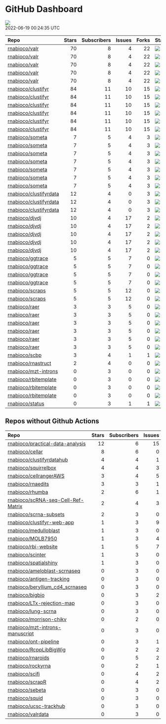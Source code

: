 GitHub Dashboard
================

![](https://github.com/rnabioco/status/workflows/Render%20Status/badge.svg)  
2022-06-19 00:24:35 UTC

| Repo                                                                | Stars | Subscribers | Issues | Forks | Status                                                                                                                                                     | Commit                                                                                                                                                                                                            |
| :------------------------------------------------------------------ | ----: | ----------: | -----: | ----: | :--------------------------------------------------------------------------------------------------------------------------------------------------------- | :---------------------------------------------------------------------------------------------------------------------------------------------------------------------------------------------------------------- |
| [rnabioco/valr](https://github.com/rnabioco/valr)                   |    70 |           8 |      4 |    22 | [![](https://github.com/rnabioco/valr/workflows/R-CMD-check/badge.svg)](https://github.com/rnabioco/valr/actions/runs/1873805812)                          | <a href="https://github.com/rnabioco/valr/commit/c5717f0b3b1c268d33013266629d84e80b71fd1f" title="add package">c5717f</a>                                                                                         |
| [rnabioco/valr](https://github.com/rnabioco/valr)                   |    70 |           8 |      4 |    22 | [![](https://github.com/rnabioco/valr/workflows/pkgdown/badge.svg)](https://github.com/rnabioco/valr/actions/runs/1873805809)                              | <a href="https://github.com/rnabioco/valr/commit/c5717f0b3b1c268d33013266629d84e80b71fd1f" title="add package">c5717f</a>                                                                                         |
| [rnabioco/valr](https://github.com/rnabioco/valr)                   |    70 |           8 |      4 |    22 | [![](https://github.com/rnabioco/valr/workflows/Commands/badge.svg)](https://github.com/rnabioco/valr/actions/runs/1585228242)                             | <a href="https://github.com/rnabioco/valr/commit/aff74d6595a76347cd2edcf6e2fb53464cb049b9" title="increment version number to development version">aff74d</a>                                                     |
| [rnabioco/valr](https://github.com/rnabioco/valr)                   |    70 |           8 |      4 |    22 | [![](https://github.com/rnabioco/valr/workflows/test-coverage/badge.svg)](https://github.com/rnabioco/valr/actions/runs/1873805810)                        | <a href="https://github.com/rnabioco/valr/commit/c5717f0b3b1c268d33013266629d84e80b71fd1f" title="add package">c5717f</a>                                                                                         |
| [rnabioco/valr](https://github.com/rnabioco/valr)                   |    70 |           8 |      4 |    22 | [![](https://github.com/rnabioco/valr/workflows/pages-build-deployment/badge.svg)](https://github.com/rnabioco/valr/actions/runs/1986776455)               | <a href="https://github.com/rnabioco/valr/commit/78a7d5507fdd4ae11d75d4ace0057f11d218d6f3" title="Deploying to gh-pages from @ rnabioco/valr@c5717f0b3b1c268d33013266629d84e80b71fd1f 🚀">78a7d5</a>               |
| [rnabioco/clustifyr](https://github.com/rnabioco/clustifyr)         |    84 |          11 |     10 |    15 | [![](https://github.com/rnabioco/clustifyr/workflows/R-CMD-check/badge.svg)](https://github.com/rnabioco/clustifyr/actions/runs/64597387)                  | <a href="https://github.com/rnabioco/clustifyr/commit/fde17917d935de5dd203df212e2cea49f18bf3d3" title="Install dev Rccp for tests">fde179</a>                                                                     |
| [rnabioco/clustifyr](https://github.com/rnabioco/clustifyr)         |    84 |          11 |     10 |    15 | [![](https://github.com/rnabioco/clustifyr/workflows/R-CMD-check-bioc/badge.svg)](https://github.com/rnabioco/clustifyr/actions/runs/2239998891)           | <a href="https://github.com/rnabioco/clustifyr/commit/77fb5dc68cb6d2ee387b81ce8395233bca058354" title="fix hardcoded typo">77fb5d</a>                                                                             |
| [rnabioco/clustifyr](https://github.com/rnabioco/clustifyr)         |    84 |          11 |     10 |    15 | [![](https://github.com/rnabioco/clustifyr/workflows/pkgdown/badge.svg)](https://github.com/rnabioco/clustifyr/actions/runs/2239998913)                    | <a href="https://github.com/rnabioco/clustifyr/commit/77fb5dc68cb6d2ee387b81ce8395233bca058354" title="fix hardcoded typo">77fb5d</a>                                                                             |
| [rnabioco/clustifyr](https://github.com/rnabioco/clustifyr)         |    84 |          11 |     10 |    15 | [![](https://github.com/rnabioco/clustifyr/workflows/Commands/badge.svg)](https://github.com/rnabioco/clustifyr/actions/runs/2162396281)                   | <a href="https://github.com/rnabioco/clustifyr/commit/bdc74002db901da4dd602d65c3e06c88f6237a43" title="fix pseudobulk_method in wrappers">bdc740</a>                                                              |
| [rnabioco/clustifyr](https://github.com/rnabioco/clustifyr)         |    84 |          11 |     10 |    15 | [![](https://github.com/rnabioco/clustifyr/workflows/test-coverage/badge.svg)](https://github.com/rnabioco/clustifyr/actions/runs/2239998890)              | <a href="https://github.com/rnabioco/clustifyr/commit/77fb5dc68cb6d2ee387b81ce8395233bca058354" title="fix hardcoded typo">77fb5d</a>                                                                             |
| [rnabioco/clustifyr](https://github.com/rnabioco/clustifyr)         |    84 |          11 |     10 |    15 | [![](https://github.com/rnabioco/clustifyr/workflows/pages-build-deployment/badge.svg)](https://github.com/rnabioco/clustifyr/actions/runs/2240045410)     | <a href="https://github.com/rnabioco/clustifyr/commit/72de135b1c898b7aff7a4c848b95a1bc091a7d06" title="Deploying to gh-pages from @ rnabioco/clustifyr@77fb5dc68cb6d2ee387b81ce8395233bca058354 🚀">72de13</a>     |
| [rnabioco/someta](https://github.com/rnabioco/someta)               |     7 |           5 |      4 |     3 | [![](https://github.com/rnabioco/someta/workflows/pkgdown/badge.svg)](https://github.com/rnabioco/someta/actions/runs/2358818783)                          | <a href="https://github.com/rnabioco/someta/commit/f4c711e5a8944de4c45207f48842ca2cf44fdd7b" title="update citation [ci skip]">f4c711</a>                                                                         |
| [rnabioco/someta](https://github.com/rnabioco/someta)               |     7 |           5 |      4 |     3 | [![](https://github.com/rnabioco/someta/workflows/test-coverage/badge.svg)](https://github.com/rnabioco/someta/actions/runs/310258486)                     | <a href="https://github.com/rnabioco/someta/commit/62ccfeb51f1e05dd728c9fed8e15d507f36c3058" title="keep trying 5">62ccfe</a>                                                                                     |
| [rnabioco/someta](https://github.com/rnabioco/someta)               |     7 |           5 |      4 |     3 | [![](https://github.com/rnabioco/someta/workflows/R-CMD-check/badge.svg)](https://github.com/rnabioco/someta/actions/runs/310237240)                       | <a href="https://github.com/rnabioco/someta/commit/a9a03c526d4c3affa42a0fe164f49df78077f1ea" title="keep trying 4">a9a03c</a>                                                                                     |
| [rnabioco/someta](https://github.com/rnabioco/someta)               |     7 |           5 |      4 |     3 | [![](https://github.com/rnabioco/someta/workflows/.github/workflows/check-bioc.yml/badge.svg)](https://github.com/rnabioco/someta/actions/runs/310237196)  | <a href="https://github.com/rnabioco/someta/commit/a9a03c526d4c3affa42a0fe164f49df78077f1ea" title="keep trying 4">a9a03c</a>                                                                                     |
| [rnabioco/someta](https://github.com/rnabioco/someta)               |     7 |           5 |      4 |     3 | [![](https://github.com/rnabioco/someta/workflows/R-CMD-check/badge.svg)](https://github.com/rnabioco/someta/actions/runs/310491939)                       | <a href="https://github.com/rnabioco/someta/commit/fc6e5b8eb37f09606f2a02de8ef61a975a5e65ec" title="Merge branch 'build_v' of https://github.com/rnabioco/scmetadata into build_v">fc6e5b</a>                     |
| [rnabioco/someta](https://github.com/rnabioco/someta)               |     7 |           5 |      4 |     3 | [![](https://github.com/rnabioco/someta/workflows/test/badge.svg)](https://github.com/rnabioco/someta/actions/runs/311894650)                              | <a href="https://github.com/rnabioco/someta/commit/d5f13ba07b3a51c8381c996b8cf81ba4f0de5cdc" title="Update main.yml">d5f13b</a>                                                                                   |
| [rnabioco/someta](https://github.com/rnabioco/someta)               |     7 |           5 |      4 |     3 | [![](https://github.com/rnabioco/someta/workflows/pages-build-deployment/badge.svg)](https://github.com/rnabioco/someta/actions/runs/1874327328)           | <a href="https://github.com/rnabioco/someta/commit/4633ec53454417c66f53b36b124453b800b85420" title="Deploying to gh-pages from @ rnabioco/someta@7b45d7c0c5045207eba4e1e183dc61ce48c83b14 🚀">4633ec</a>           |
| [rnabioco/clustifyrdata](https://github.com/rnabioco/clustifyrdata) |    12 |           4 |      0 |     3 | [![](https://github.com/rnabioco/clustifyrdata/workflows/R-CMD-check/badge.svg)](https://github.com/rnabioco/clustifyrdata/actions/runs/227479781)         | <a href="https://github.com/rnabioco/clustifyrdata/commit/2b6acb2ea4891a091cdd6bec94fedb864e0e4ed9" title="website update, again">2b6acb</a>                                                                      |
| [rnabioco/clustifyrdata](https://github.com/rnabioco/clustifyrdata) |    12 |           4 |      0 |     3 | [![](https://github.com/rnabioco/clustifyrdata/workflows/pkgdown/badge.svg)](https://github.com/rnabioco/clustifyrdata/actions/runs/227479783)             | <a href="https://github.com/rnabioco/clustifyrdata/commit/2b6acb2ea4891a091cdd6bec94fedb864e0e4ed9" title="website update, again">2b6acb</a>                                                                      |
| [rnabioco/clustifyrdata](https://github.com/rnabioco/clustifyrdata) |    12 |           4 |      0 |     3 | [![](https://github.com/rnabioco/clustifyrdata/workflows/Commands/badge.svg)](https://github.com/rnabioco/clustifyrdata/actions/runs/1095938218)           | <a href="https://github.com/rnabioco/clustifyrdata/commit/2b6acb2ea4891a091cdd6bec94fedb864e0e4ed9" title="website update, again">2b6acb</a>                                                                      |
| [rnabioco/djvdj](https://github.com/rnabioco/djvdj)                 |    10 |           4 |     17 |     2 | [![](https://github.com/rnabioco/djvdj/workflows/R-CMD-check/badge.svg)](https://github.com/rnabioco/djvdj/actions/runs/2486321959)                        | <a href="https://github.com/rnabioco/djvdj/commit/5c8efec98fc7c437c3eb3ccc18bcd4a314f04f25" title="plot_similarity small argument update">5c8efe</a>                                                              |
| [rnabioco/djvdj](https://github.com/rnabioco/djvdj)                 |    10 |           4 |     17 |     2 | [![](https://github.com/rnabioco/djvdj/workflows/R-CMD-check-bioc/badge.svg)](https://github.com/rnabioco/djvdj/actions/runs/2486321962)                   | <a href="https://github.com/rnabioco/djvdj/commit/5c8efec98fc7c437c3eb3ccc18bcd4a314f04f25" title="plot_similarity small argument update">5c8efe</a>                                                              |
| [rnabioco/djvdj](https://github.com/rnabioco/djvdj)                 |    10 |           4 |     17 |     2 | [![](https://github.com/rnabioco/djvdj/workflows/pkgdown/badge.svg)](https://github.com/rnabioco/djvdj/actions/runs/2486321965)                            | <a href="https://github.com/rnabioco/djvdj/commit/5c8efec98fc7c437c3eb3ccc18bcd4a314f04f25" title="plot_similarity small argument update">5c8efe</a>                                                              |
| [rnabioco/djvdj](https://github.com/rnabioco/djvdj)                 |    10 |           4 |     17 |     2 | [![](https://github.com/rnabioco/djvdj/workflows/test-coverage/badge.svg)](https://github.com/rnabioco/djvdj/actions/runs/2486321960)                      | <a href="https://github.com/rnabioco/djvdj/commit/5c8efec98fc7c437c3eb3ccc18bcd4a314f04f25" title="plot_similarity small argument update">5c8efe</a>                                                              |
| [rnabioco/djvdj](https://github.com/rnabioco/djvdj)                 |    10 |           4 |     17 |     2 | [![](https://github.com/rnabioco/djvdj/workflows/pages-build-deployment/badge.svg)](https://github.com/rnabioco/djvdj/actions/runs/2397706087)             | <a href="https://github.com/rnabioco/djvdj/commit/c39bba4711586260de7fa24a905b3695312df00f" title="Deploying to gh-pages from @ rnabioco/djvdj@3ad5451e359a3f6e446a8775defb8bb8879310be 🚀">c39bba</a>             |
| [rnabioco/ggtrace](https://github.com/rnabioco/ggtrace)             |     5 |           5 |      7 |     0 | [![](https://github.com/rnabioco/ggtrace/workflows/R-CMD-check/badge.svg)](https://github.com/rnabioco/ggtrace/actions/runs/2521177344)                    | <a href="https://github.com/rnabioco/ggtrace/commit/0551140ea4ac96ea91a2712bab7bd921fac7261b" title="Add aspirational installation instructions">055114</a>                                                       |
| [rnabioco/ggtrace](https://github.com/rnabioco/ggtrace)             |     5 |           5 |      7 |     0 | [![](https://github.com/rnabioco/ggtrace/workflows/pkgdown/badge.svg)](https://github.com/rnabioco/ggtrace/actions/runs/2521177348)                        | <a href="https://github.com/rnabioco/ggtrace/commit/0551140ea4ac96ea91a2712bab7bd921fac7261b" title="Add aspirational installation instructions">055114</a>                                                       |
| [rnabioco/ggtrace](https://github.com/rnabioco/ggtrace)             |     5 |           5 |      7 |     0 | [![](https://github.com/rnabioco/ggtrace/workflows/test-coverage/badge.svg)](https://github.com/rnabioco/ggtrace/actions/runs/2521177352)                  | <a href="https://github.com/rnabioco/ggtrace/commit/0551140ea4ac96ea91a2712bab7bd921fac7261b" title="Add aspirational installation instructions">055114</a>                                                       |
| [rnabioco/ggtrace](https://github.com/rnabioco/ggtrace)             |     5 |           5 |      7 |     0 | [![](https://github.com/rnabioco/ggtrace/workflows/pages-build-deployment/badge.svg)](https://github.com/rnabioco/ggtrace/actions/runs/2518233083)         | <a href="https://github.com/rnabioco/ggtrace/commit/51c23293cf5842c305db5a5e775a84f9f728d2f9" title="Deploying to gh-pages from @ rnabioco/ggtrace@585e6177ff97d66ad07a9e1fae5332d2c22014ce 🚀">51c232</a>         |
| [rnabioco/scraps](https://github.com/rnabioco/scraps)               |     5 |           5 |     12 |     0 | [![](https://github.com/rnabioco/scraps/workflows/snakemake-run/badge.svg)](https://github.com/rnabioco/scraps/actions/runs/2516340594)                    | <a href="https://github.com/rnabioco/scraps/commit/97caba7242e36c0f1672c9423f067f44bb890724" title="Merge branch 'master' of https://github.com/rnabioco/scraps">97caba</a>                                       |
| [rnabioco/scraps](https://github.com/rnabioco/scraps)               |     5 |           5 |     12 |     0 | [![](https://github.com/rnabioco/scraps/workflows/pages-build-deployment/badge.svg)](https://github.com/rnabioco/scraps/actions/runs/2516340558)           | <a href="https://github.com/rnabioco/scraps/commit/97caba7242e36c0f1672c9423f067f44bb890724" title="Merge branch 'master' of https://github.com/rnabioco/scraps">97caba</a>                                       |
| [rnabioco/raer](https://github.com/rnabioco/raer)                   |     3 |           3 |      5 |     0 | [![](https://github.com/rnabioco/raer/workflows/R-CMD-Check/badge.svg)](https://github.com/rnabioco/raer/actions/runs/2333007098)                          | <a href="https://github.com/rnabioco/raer/commit/1c1ebadd983859d2b322cedf309a7c313322579a" title="move to the right place">1c1eba</a>                                                                             |
| [rnabioco/raer](https://github.com/rnabioco/raer)                   |     3 |           3 |      5 |     0 | [![](https://github.com/rnabioco/raer/workflows/R-CMD-check/badge.svg)](https://github.com/rnabioco/raer/actions/runs/2471411605)                          | <a href="https://github.com/rnabioco/raer/commit/c8c3ffcccbd8c8f437dd5c36e977618da50f3c56" title="Merge pull request #41 from rnabioco/sc-vignette">c8c3ff</a>                                                    |
| [rnabioco/raer](https://github.com/rnabioco/raer)                   |     3 |           3 |      5 |     0 | [![](https://github.com/rnabioco/raer/workflows/R-CMD-check-bioc/badge.svg)](https://github.com/rnabioco/raer/actions/runs/2270556377)                     | <a href="https://github.com/rnabioco/raer/commit/36a5759c5c37391b743c8f27d4466b5fce71c60f" title="Merge pull request #35 from rnabioco/parallel">36a575</a>                                                       |
| [rnabioco/raer](https://github.com/rnabioco/raer)                   |     3 |           3 |      5 |     0 | [![](https://github.com/rnabioco/raer/workflows/check-rtools/badge.svg)](https://github.com/rnabioco/raer/actions/runs/2024504486)                         | <a href="https://github.com/rnabioco/raer/commit/2e22327ba18d5c2761998a20439a47e18a7bee6a" title="simplify makevars">2e2232</a>                                                                                   |
| [rnabioco/raer](https://github.com/rnabioco/raer)                   |     3 |           3 |      5 |     0 | [![](https://github.com/rnabioco/raer/workflows/pkgdown/badge.svg)](https://github.com/rnabioco/raer/actions/runs/2270556379)                              | <a href="https://github.com/rnabioco/raer/commit/36a5759c5c37391b743c8f27d4466b5fce71c60f" title="Merge pull request #35 from rnabioco/parallel">36a575</a>                                                       |
| [rnabioco/raer](https://github.com/rnabioco/raer)                   |     3 |           3 |      5 |     0 | [![](https://github.com/rnabioco/raer/workflows/test-coverage/badge.svg)](https://github.com/rnabioco/raer/actions/runs/2270556385)                        | <a href="https://github.com/rnabioco/raer/commit/36a5759c5c37391b743c8f27d4466b5fce71c60f" title="Merge pull request #35 from rnabioco/parallel">36a575</a>                                                       |
| [rnabioco/scbp](https://github.com/rnabioco/scbp)                   |     3 |           4 |      1 |     1 | [![](https://github.com/rnabioco/scbp/workflows/R-CMD-check/badge.svg)](https://github.com/rnabioco/scbp/actions/runs/2472179187)                          | <a href="https://github.com/rnabioco/scbp/commit/4338ee84bf689dc0c45593967c2e44f4bc471256" title="check for scoreMarkers output">4338ee</a>                                                                       |
| [rnabioco/rnastruct](https://github.com/rnabioco/rnastruct)         |     2 |           4 |      0 |     0 | [![](https://github.com/rnabioco/rnastruct/workflows/github-actions/badge.svg)](https://github.com/rnabioco/rnastruct/actions/runs/845483933)              | <a href="https://github.com/rnabioco/rnastruct/commit/e673a35b147d227c50ee4bba64de0f8e0dbcc132" title="Rename README.d to README.md">e673a3</a>                                                                   |
| [rnabioco/mzt-introns](https://github.com/rnabioco/mzt-introns)     |     0 |           3 |      0 |     0 | [![](https://github.com/rnabioco/mzt-introns/workflows/github-actions/badge.svg)](https://github.com/rnabioco/mzt-introns/actions/runs/2490417617)         | <a href="https://github.com/rnabioco/mzt-introns/commit/c9c3cde5ef9e42e128459345e4d6971e121b5f71" title="use environment file [skip-ci]">c9c3cd</a>                                                               |
| [rnabioco/rbitemplate](https://github.com/rnabioco/rbitemplate)     |     0 |           3 |      0 |     0 | [![](https://github.com/rnabioco/rbitemplate/workflows/R-CMD-check/badge.svg)](https://github.com/rnabioco/rbitemplate/actions/runs/2443043584)            | <a href="https://github.com/rnabioco/rbitemplate/commit/c6316a8df702d15ecfc99e580447d6e595285d86" title="remove blank line">c6316a</a>                                                                            |
| [rnabioco/rbitemplate](https://github.com/rnabioco/rbitemplate)     |     0 |           3 |      0 |     0 | [![](https://github.com/rnabioco/rbitemplate/workflows/pkgdown/badge.svg)](https://github.com/rnabioco/rbitemplate/actions/runs/2443043583)                | <a href="https://github.com/rnabioco/rbitemplate/commit/c6316a8df702d15ecfc99e580447d6e595285d86" title="remove blank line">c6316a</a>                                                                            |
| [rnabioco/rbitemplate](https://github.com/rnabioco/rbitemplate)     |     0 |           3 |      0 |     0 | [![](https://github.com/rnabioco/rbitemplate/workflows/pages-build-deployment/badge.svg)](https://github.com/rnabioco/rbitemplate/actions/runs/2443048578) | <a href="https://github.com/rnabioco/rbitemplate/commit/912446911779859bbe105519996b8ac770c5d8a3" title="Deploying to gh-pages from @ rnabioco/rbitemplate@c6316a8df702d15ecfc99e580447d6e595285d86 🚀">912446</a> |
| [rnabioco/status](https://github.com/rnabioco/status)               |     0 |           3 |      1 |     1 | [![](https://github.com/rnabioco/status/workflows/Render%20Status/badge.svg)](https://github.com/rnabioco/status/actions/runs/2522242148)                  | <a href="https://github.com/rnabioco/status/commit/0c2d4603ef7f1a255e1ab1884b70407220d74bbc" title="[status] 2022-06-12 00:26:19 UTC">0c2d46</a>                                                                  |

## Repos without Github Actions

| Repo                                                                                        | Stars | Subscribers | Issues | Forks |
| :------------------------------------------------------------------------------------------ | ----: | ----------: | -----: | ----: |
| [rnabioco/practical-data-analysis](https://github.com/rnabioco/practical-data-analysis)     |    12 |           6 |     15 |     8 |
| [rnabioco/cellar](https://github.com/rnabioco/cellar)                                       |     8 |           6 |      0 |     1 |
| [rnabioco/clustifyrdatahub](https://github.com/rnabioco/clustifyrdatahub)                   |     4 |           4 |      1 |     1 |
| [rnabioco/squirrelbox](https://github.com/rnabioco/squirrelbox)                             |     4 |           4 |      3 |     2 |
| [rnabioco/cellrangerAWS](https://github.com/rnabioco/cellrangerAWS)                         |     3 |           4 |      5 |     1 |
| [rnabioco/rnaedits](https://github.com/rnabioco/rnaedits)                                   |     3 |           3 |      1 |     0 |
| [rnabioco/rhumba](https://github.com/rnabioco/rhumba)                                       |     2 |           6 |      1 |     2 |
| [rnabioco/scRNA-seq-Cell-Ref-Matrix](https://github.com/rnabioco/scRNA-seq-Cell-Ref-Matrix) |     2 |           4 |      3 |     0 |
| [rnabioco/scrna-subsets](https://github.com/rnabioco/scrna-subsets)                         |     2 |           3 |      0 |     2 |
| [rnabioco/clustifyr-web-app](https://github.com/rnabioco/clustifyr-web-app)                 |     1 |           3 |      9 |     2 |
| [rnabioco/medulloblast](https://github.com/rnabioco/medulloblast)                           |     1 |           3 |      0 |     1 |
| [rnabioco/MOLB7950](https://github.com/rnabioco/MOLB7950)                                   |     1 |           3 |      4 |     0 |
| [rnabioco/rbi-website](https://github.com/rnabioco/rbi-website)                             |     1 |           5 |      7 |     0 |
| [rnabioco/scinter](https://github.com/rnabioco/scinter)                                     |     1 |           3 |      0 |     0 |
| [rnabioco/spatialshiny](https://github.com/rnabioco/spatialshiny)                           |     1 |           3 |      0 |     0 |
| [rnabioco/ameloblast-scrnaseq](https://github.com/rnabioco/ameloblast-scrnaseq)             |     0 |           3 |      0 |     0 |
| [rnabioco/antigen-tracking](https://github.com/rnabioco/antigen-tracking)                   |     0 |           3 |      0 |     2 |
| [rnabioco/beryllium\_cd4\_scrnaseq](https://github.com/rnabioco/beryllium_cd4_scrnaseq)     |     0 |           3 |      0 |     0 |
| [rnabioco/bigbio](https://github.com/rnabioco/bigbio)                                       |     0 |           3 |      2 |     0 |
| [rnabioco/LTx-rejection-map](https://github.com/rnabioco/LTx-rejection-map)                 |     0 |           3 |      0 |     0 |
| [rnabioco/lung-scrna](https://github.com/rnabioco/lung-scrna)                               |     0 |           3 |      0 |     1 |
| [rnabioco/morrison-chikv](https://github.com/rnabioco/morrison-chikv)                       |     0 |           2 |      0 |     0 |
| [rnabioco/mzt-introns-manuscript](https://github.com/rnabioco/mzt-introns-manuscript)       |     0 |           3 |      0 |     0 |
| [rnabioco/ont-pipeline](https://github.com/rnabioco/ont-pipeline)                           |     0 |           3 |      1 |     1 |
| [rnabioco/RcppLibBigWig](https://github.com/rnabioco/RcppLibBigWig)                         |     0 |           2 |      2 |     0 |
| [rnabioco/rnaroids](https://github.com/rnabioco/rnaroids)                                   |     0 |           5 |      2 |     1 |
| [rnabioco/rockyrna](https://github.com/rnabioco/rockyrna)                                   |     0 |           2 |      1 |     0 |
| [rnabioco/scifi](https://github.com/rnabioco/scifi)                                         |     0 |           4 |      2 |     0 |
| [rnabioco/scrapR](https://github.com/rnabioco/scrapR)                                       |     0 |           4 |      2 |     0 |
| [rnabioco/sebeta](https://github.com/rnabioco/sebeta)                                       |     0 |           3 |      0 |     0 |
| [rnabioco/squid](https://github.com/rnabioco/squid)                                         |     0 |           3 |      0 |     1 |
| [rnabioco/ucsc-trackhub](https://github.com/rnabioco/ucsc-trackhub)                         |     0 |           3 |      0 |     0 |
| [rnabioco/valrdata](https://github.com/rnabioco/valrdata)                                   |     0 |           3 |      0 |     0 |
